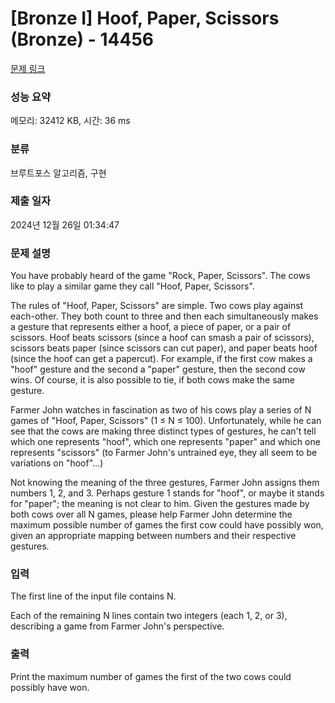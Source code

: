 # [Bronze I] Hoof, Paper, Scissors (Bronze) - 14456 

[문제 링크](https://www.acmicpc.net/problem/14456) 

### 성능 요약

메모리: 32412 KB, 시간: 36 ms

### 분류

브루트포스 알고리즘, 구현

### 제출 일자

2024년 12월 26일 01:34:47

### 문제 설명

<p>You have probably heard of the game "Rock, Paper, Scissors". The cows like to play a similar game they call "Hoof, Paper, Scissors".</p>

<p>The rules of "Hoof, Paper, Scissors" are simple. Two cows play against each-other. They both count to three and then each simultaneously makes a gesture that represents either a hoof, a piece of paper, or a pair of scissors. Hoof beats scissors (since a hoof can smash a pair of scissors), scissors beats paper (since scissors can cut paper), and paper beats hoof (since the hoof can get a papercut). For example, if the first cow makes a "hoof" gesture and the second a "paper" gesture, then the second cow wins. Of course, it is also possible to tie, if both cows make the same gesture.</p>

<p>Farmer John watches in fascination as two of his cows play a series of N games of "Hoof, Paper, Scissors" (1 ≤ N ≤ 100). Unfortunately, while he can see that the cows are making three distinct types of gestures, he can't tell which one represents "hoof", which one represents "paper" and which one represents "scissors" (to Farmer John's untrained eye, they all seem to be variations on "hoof"...)</p>

<p>Not knowing the meaning of the three gestures, Farmer John assigns them numbers 1, 2, and 3. Perhaps gesture 1 stands for "hoof", or maybe it stands for "paper"; the meaning is not clear to him. Given the gestures made by both cows over all N games, please help Farmer John determine the maximum possible number of games the first cow could have possibly won, given an appropriate mapping between numbers and their respective gestures.</p>

### 입력 

 <p>The first line of the input file contains N.</p>

<p>Each of the remaining N lines contain two integers (each 1, 2, or 3), describing a game from Farmer John's perspective.</p>

### 출력 

 <p>Print the maximum number of games the first of the two cows could possibly have won.</p>


